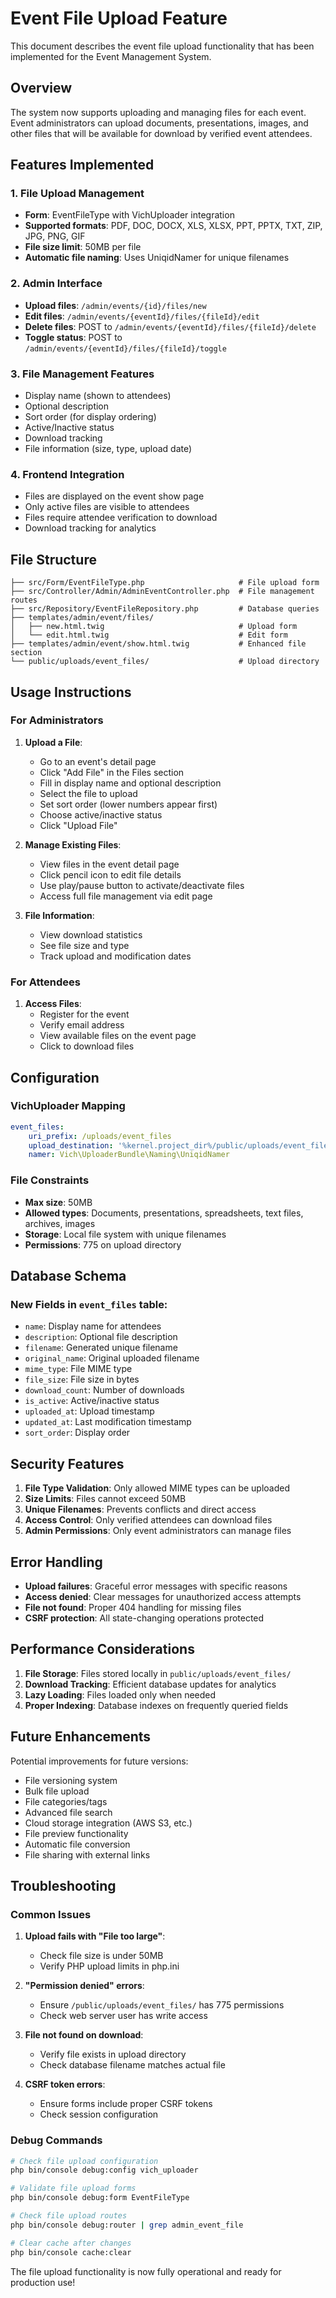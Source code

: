 # Event File Upload Feature

This document describes the event file upload functionality that has been implemented for the Event Management System.

## Overview

The system now supports uploading and managing files for each event. Event administrators can upload documents, presentations, images, and other files that will be available for download by verified event attendees.

## Features Implemented

### 1. File Upload Management
- **Form**: EventFileType with VichUploader integration
- **Supported formats**: PDF, DOC, DOCX, XLS, XLSX, PPT, PPTX, TXT, ZIP, JPG, PNG, GIF
- **File size limit**: 50MB per file
- **Automatic file naming**: Uses UniqidNamer for unique filenames

### 2. Admin Interface
- **Upload files**: `/admin/events/{id}/files/new`
- **Edit files**: `/admin/events/{eventId}/files/{fileId}/edit`
- **Delete files**: POST to `/admin/events/{eventId}/files/{fileId}/delete`
- **Toggle status**: POST to `/admin/events/{eventId}/files/{fileId}/toggle`

### 3. File Management Features
- Display name (shown to attendees)
- Optional description
- Sort order (for display ordering)
- Active/Inactive status
- Download tracking
- File information (size, type, upload date)

### 4. Frontend Integration
- Files are displayed on the event show page
- Only active files are visible to attendees  
- Files require attendee verification to download
- Download tracking for analytics

## File Structure

```
├── src/Form/EventFileType.php                     # File upload form
├── src/Controller/Admin/AdminEventController.php  # File management routes
├── src/Repository/EventFileRepository.php         # Database queries
├── templates/admin/event/files/
│   ├── new.html.twig                              # Upload form
│   └── edit.html.twig                             # Edit form
├── templates/admin/event/show.html.twig           # Enhanced file section
└── public/uploads/event_files/                    # Upload directory
```

## Usage Instructions

### For Administrators

1. **Upload a File**:
   - Go to an event's detail page
   - Click "Add File" in the Files section
   - Fill in display name and optional description
   - Select the file to upload
   - Set sort order (lower numbers appear first)
   - Choose active/inactive status
   - Click "Upload File"

2. **Manage Existing Files**:
   - View files in the event detail page
   - Click pencil icon to edit file details
   - Use play/pause button to activate/deactivate files
   - Access full file management via edit page

3. **File Information**:
   - View download statistics
   - See file size and type
   - Track upload and modification dates

### For Attendees

1. **Access Files**:
   - Register for the event
   - Verify email address
   - View available files on the event page
   - Click to download files

## Configuration

### VichUploader Mapping
```yaml
event_files:
    uri_prefix: /uploads/event_files
    upload_destination: '%kernel.project_dir%/public/uploads/event_files'
    namer: Vich\UploaderBundle\Naming\UniqidNamer
```

### File Constraints
- **Max size**: 50MB
- **Allowed types**: Documents, presentations, spreadsheets, text files, archives, images
- **Storage**: Local file system with unique filenames
- **Permissions**: 775 on upload directory

## Database Schema

### New Fields in `event_files` table:
- `name`: Display name for attendees
- `description`: Optional file description  
- `filename`: Generated unique filename
- `original_name`: Original uploaded filename
- `mime_type`: File MIME type
- `file_size`: File size in bytes
- `download_count`: Number of downloads
- `is_active`: Active/inactive status
- `uploaded_at`: Upload timestamp
- `updated_at`: Last modification timestamp
- `sort_order`: Display order

## Security Features

1. **File Type Validation**: Only allowed MIME types can be uploaded
2. **Size Limits**: Files cannot exceed 50MB
3. **Unique Filenames**: Prevents conflicts and direct access
4. **Access Control**: Only verified attendees can download files
5. **Admin Permissions**: Only event administrators can manage files

## Error Handling

- **Upload failures**: Graceful error messages with specific reasons
- **Access denied**: Clear messages for unauthorized access attempts
- **File not found**: Proper 404 handling for missing files
- **CSRF protection**: All state-changing operations protected

## Performance Considerations

1. **File Storage**: Files stored locally in `public/uploads/event_files/`
2. **Download Tracking**: Efficient database updates for analytics
3. **Lazy Loading**: Files loaded only when needed
4. **Proper Indexing**: Database indexes on frequently queried fields

## Future Enhancements

Potential improvements for future versions:
- File versioning system
- Bulk file upload
- File categories/tags
- Advanced file search
- Cloud storage integration (AWS S3, etc.)
- File preview functionality
- Automatic file conversion
- File sharing with external links

## Troubleshooting

### Common Issues

1. **Upload fails with "File too large"**:
   - Check file size is under 50MB
   - Verify PHP upload limits in php.ini

2. **"Permission denied" errors**:
   - Ensure `/public/uploads/event_files/` has 775 permissions
   - Check web server user has write access

3. **File not found on download**:
   - Verify file exists in upload directory
   - Check database filename matches actual file

4. **CSRF token errors**:
   - Ensure forms include proper CSRF tokens
   - Check session configuration

### Debug Commands

```bash
# Check file upload configuration
php bin/console debug:config vich_uploader

# Validate file upload forms
php bin/console debug:form EventFileType

# Check file upload routes
php bin/console debug:router | grep admin_event_file

# Clear cache after changes
php bin/console cache:clear
```

The file upload functionality is now fully operational and ready for production use!